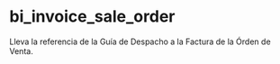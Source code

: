 # bi_invoice_sale_order
Lleva la referencia de la Guía de Despacho a la Factura de la Órden de Venta.
